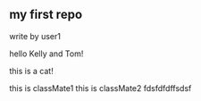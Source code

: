 ## my first repo

write by user1

hello Kelly and Tom!

this is a cat!

this is classMate1
this is classMate2
fdsfdfdffsdsf
